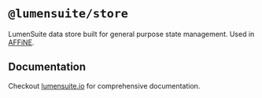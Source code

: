 # `@lumensuite/store`

LumenSuite data store built for general purpose state management. Used in [AFFiNE](https://affine.pro/).

## Documentation

Checkout [lumensuite.io](https://lumensuite.io/) for comprehensive documentation.
